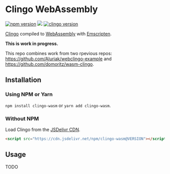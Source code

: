 # Clingo WebAssembly

[![npm version](https://img.shields.io/npm/v/clingo-wasm.svg)](https://www.npmjs.com/package/clingo-wasm)
[![](https://data.jsdelivr.com/v1/package/npm/clingo-wasm/badge?style=rounded)](https://www.jsdelivr.com/package/npm/clingo-wasm)
[![clingo version](https://img.shields.io/badge/Clingo-5.4.0-blue)](https://github.com/potassco/clingo)

[Clingo](https://github.com/potassco/clingo) compiled to [WebAssembly](https://webassembly.org/) with [Emscripten](https://kripken.github.io/emscripten-site/).

**This is work in progress.**

This repo combines work from two rpevious repos: https://github.com/Aluriak/webclingo-example and https://github.com/domoritz/wasm-clingo.

## Installation

### Using NPM or Yarn

`npm install clingo-wasm` or `yarn add clingo-wasm`.

### Without NPM

Load Clingo from the [JSDelivr CDN](https://www.jsdelivr.com/package/npm/clingo-wasm).

```html
<script src="https://cdn.jsdelivr.net/npm/clingo-wasm@VERSION"></script>
```

## Usage

TODO

